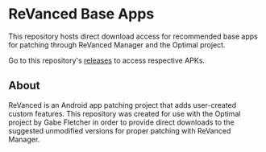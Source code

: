 # ReVanced Base Apps

This repository hosts direct download access for recommended base apps for patching through ReVanced Manager and the Optimal project. 

Go to this repository's [releases](https://github.com/gabefletch/ReVanced-BaseApps/releases) to access respective APKs. 

## About
ReVanced is an Android app patching project that adds user-created custom features. This repository was created for use with the Optimal project by Gabe Fletcher in order to provide direct downloads to the suggested unmodified versions for proper patching with ReVanced Manager. 
